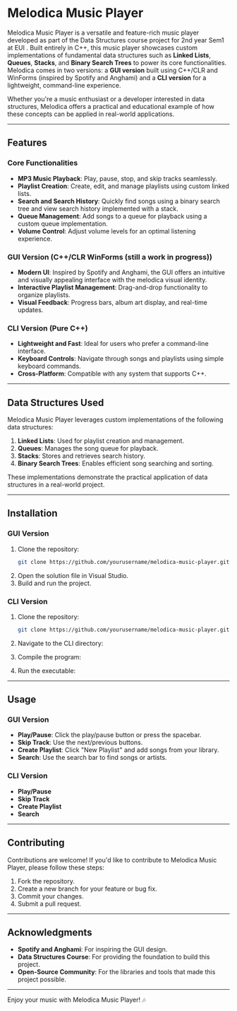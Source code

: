 # Melodica Music Player

Melodica Music Player is a versatile and feature-rich music player developed as part of the Data Structures course project for 2nd year Sem1 at EUI . Built entirely in C++, this music player showcases custom implementations of fundamental data structures such as **Linked Lists**, **Queues**, **Stacks**, and **Binary Search Trees** to power its core functionalities. Melodica comes in two versions: a **GUI version** built using C++/CLR and WinForms (inspired by Spotify and Anghami) and a **CLI version** for a lightweight, command-line experience.

Whether you're a music enthusiast or a developer interested in data structures, Melodica offers a practical and educational example of how these concepts can be applied in real-world applications.

---

## Features

### Core Functionalities
- **MP3 Music Playback**: Play, pause, stop, and skip tracks seamlessly.
- **Playlist Creation**: Create, edit, and manage playlists using custom linked lists.
- **Search and Search History**: Quickly find songs using a binary search tree and view search history implemented with a stack.
- **Queue Management**: Add songs to a queue for playback using a custom queue implementation.
- **Volume Control**: Adjust volume levels for an optimal listening experience.

### GUI Version (C++/CLR WinForms (still a work in progress))
- **Modern UI**: Inspired by Spotify and Anghami, the GUI offers an intuitive and visually appealing interface with the melodica visual identity.
- **Interactive Playlist Management**: Drag-and-drop functionality to organize playlists.
- **Visual Feedback**: Progress bars, album art display, and real-time updates.

### CLI Version (Pure C++)
- **Lightweight and Fast**: Ideal for users who prefer a command-line interface.
- **Keyboard Controls**: Navigate through songs and playlists using simple keyboard commands.
- **Cross-Platform**: Compatible with any system that supports C++.

---

## Data Structures Used

Melodica Music Player leverages custom implementations of the following data structures:
1. **Linked Lists**: Used for playlist creation and management.
2. **Queues**: Manages the song queue for playback.
3. **Stacks**: Stores and retrieves search history.
4. **Binary Search Trees**: Enables efficient song searching and sorting.

These implementations demonstrate the practical application of data structures in a real-world project.

---

## Installation

### GUI Version
1. Clone the repository:
   ```bash
   git clone https://github.com/yourusername/melodica-music-player.git
   ```
2. Open the solution file in Visual Studio.
3. Build and run the project.

### CLI Version
1. Clone the repository:
   ```bash
   git clone https://github.com/yourusername/melodica-music-player.git
   ```
2. Navigate to the CLI directory:
  
3. Compile the program:
  
4. Run the executable:
   

---

## Usage

### GUI Version
- **Play/Pause**: Click the play/pause button or press the spacebar.
- **Skip Track**: Use the next/previous buttons.
- **Create Playlist**: Click "New Playlist" and add songs from your library.
- **Search**: Use the search bar to find songs or artists.

### CLI Version
- **Play/Pause**
- **Skip Track**
- **Create Playlist**
- **Search**

---

## Contributing

Contributions are welcome! If you'd like to contribute to Melodica Music Player, please follow these steps:
1. Fork the repository.
2. Create a new branch for your feature or bug fix.
3. Commit your changes.
4. Submit a pull request.

---



## Acknowledgments
- **Spotify and Anghami**: For inspiring the GUI design.
- **Data Structures Course**: For providing the foundation to build this project.
- **Open-Source Community**: For the libraries and tools that made this project possible.

---

Enjoy your music with Melodica Music Player! 🎶
